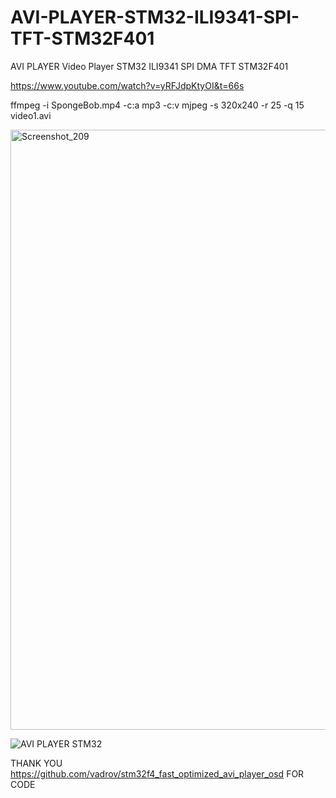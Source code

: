 # AVI-PLAYER-STM32-ILI9341-SPI-TFT-STM32F401
AVI PLAYER Video Player STM32 ILI9341 SPI DMA TFT STM32F401

https://www.youtube.com/watch?v=yRFJdpKtyOI&t=66s

ffmpeg -i SpongeBob.mp4 -c:a mp3 -c:v mjpeg -s 320x240 -r 25 -q 15 video1.avi

<img width="960" alt="Screenshot_209" src="https://user-images.githubusercontent.com/31142397/232174767-460a454e-1917-492c-9020-f442c8908705.png">

![AVI PLAYER STM32](https://user-images.githubusercontent.com/31142397/232174774-f8e735f1-25c7-43a5-bb8a-d98696582634.jpg)

THANK YOU https://github.com/vadrov/stm32f4_fast_optimized_avi_player_osd FOR CODE
